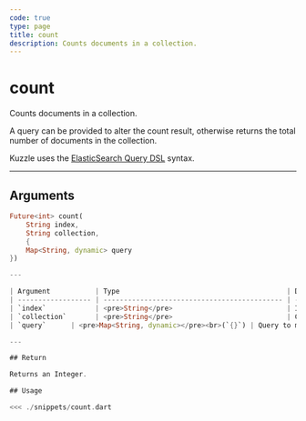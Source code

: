 ```yaml
---
code: true
type: page
title: count
description: Counts documents in a collection.
---
```


# count

Counts documents in a collection.

A query can be provided to alter the count result, otherwise returns the total number of documents in the collection.

Kuzzle uses the [ElasticSearch Query DSL](https://www.elastic.co/guide/en/elasticsearch/reference/7.4/query-dsl.html) syntax.

---

## Arguments

```dart
Future<int> count(
    String index,
    String collection,
    {
    Map<String, dynamic> query
})

---

| Argument           | Type                                         | Description     |
| ------------------ | -------------------------------------------- | --------------- |
| `index`            | <pre>String</pre>                            | Index name      |
| `collection`       | <pre>String</pre>                            | Collection name |
| `query`      | <pre>Map<String, dynamic></pre><br>(`{}`) | Query to match  |

---

## Return

Returns an Integer.

## Usage

<<< ./snippets/count.dart

